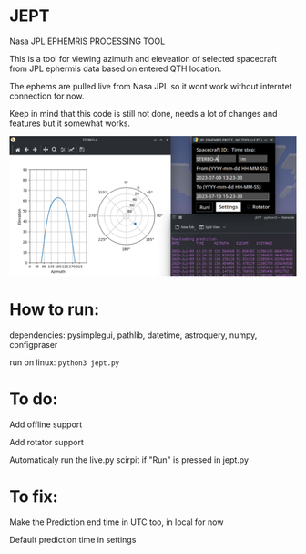 # JEPT
Nasa JPL EPHEMRIS PROCESSING TOOL


This is a tool for viewing azimuth and eleveation of selected spacecraft from JPL ephermis data based on entered QTH location.

The ephems are pulled live from Nasa JPL so it wont work without interntet connection for now.

Keep in mind that this code is still not done, needs a lot of changes and features but it somewhat works.

![shutter tap](https://github.com/Mnux9/JEPT/blob/main/Images/UI.png)

# How to run:

dependencies: pysimplegui, pathlib, datetime, astroquery, numpy, configpraser

run on linux: ```python3 jept.py```


# To do:

Add offline support

Add rotator support

Automaticaly run the live.py scirpit if "Run" is pressed in jept.py


# To fix:

Make the Prediction end time in UTC too, in local for now

Default prediction time in settings

